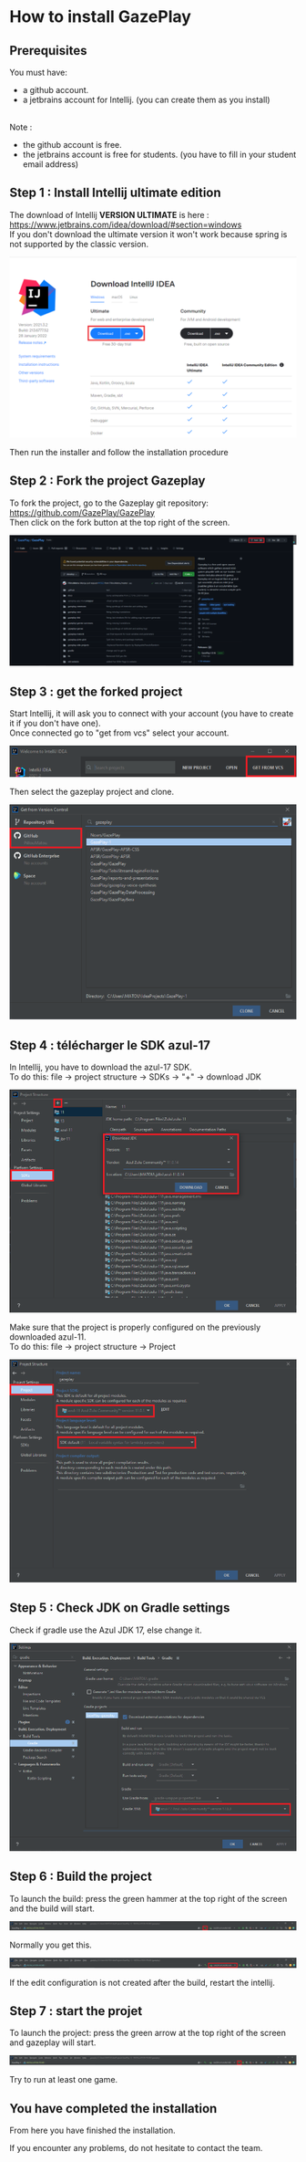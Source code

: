 # How to install GazePlay

## Prerequisites

You must have:
* a github account.
* a jetbrains account for Intellij. (you can create them as you install)

<br>Note :
* the github account is free.
* the jetbrains account is free for students. (you have to fill in your student email address)

## Step 1 : Install Intellij ultimate edition

The download of Intellij **VERSION ULTIMATE** is here : https://www.jetbrains.com/idea/download/#section=windows
<br>
If you don't download the ultimate version it won't work because spring is not supported by the classic version.

![telechargement intellij](AssetsInstallation/DL-intellij-EN.png)

Then run the installer and follow the installation procedure

## Step 2 : Fork the project Gazeplay

To fork the project, go to the Gazeplay git repository: https://github.com/GazePlay/GazePlay
<br>
Then click on the fork button at the top right of the screen.

![fork](AssetsInstallation/fork.png)

## Step 3 : get the forked project

Start Intellij, it will ask you to connect with your account (you have to create it if you don't have one).
<br> Once connected go to "get from vcs" select your account.

![GetFromVCS](AssetsInstallation/GetFromVCS.png)

Then select the gazeplay project and clone.

![clone](AssetsInstallation/clone.png)

## Step 4 : télécharger le SDK azul-17

In Intellij, you have to download the azul-17 SDK.
<br>
To do this: file -> project structure -> SDKs -> "+" -> download JDK

![telechargement azul](AssetsInstallation/DL-azul-FR.png)

Make sure that the project is properly configured on the previously downloaded azul-11.
<br>
To do this: file -> project structure -> Project

![mise en place azul](AssetsInstallation/DL-setAzul.png)

## Step 5 : Check JDK on Gradle settings

Check if gradle use the Azul JDK 17, else change it.

![gradle settings](AssetsInstallation/gradleSettings.png)

## Step 6 : Build the project

To launch the build: press the green hammer at the top right of the screen and the build will start.

![build](AssetsInstallation/build.png)

Normally you get this.

![buildsuccessfull](AssetsInstallation/editconfig.png)

If the edit configuration is not created after the build, restart the intellij.

## Step 7 : start the projet

To launch the project: press the green arrow at the top right of the screen and gazeplay will start.

![run](AssetsInstallation/run.png)

Try to run at least one game.

## You have completed the installation

From here you have finished the installation.

If you encounter any problems, do not hesitate to contact the team.
